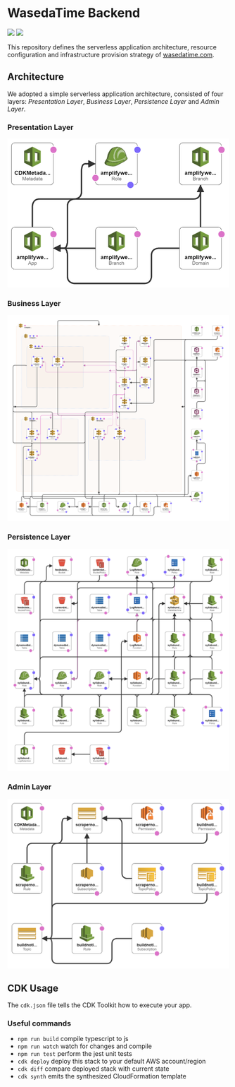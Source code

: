 # WasedaTime Backend

![](https://travis-ci.com/wasedatime/wasedatime-backend.svg?branch=develop)
![](https://img.shields.io/website?up_color=green&up_message=online&url=https%3A%2F%2Fwasedatime.com)

This repository defines the serverless application architecture, resource configuration and infrastructure provision strategy of 
[wasedatime.com](https://wasedatime.com).

## Architecture

We adopted a simple serverless application architecture, consisted of four layers: *Presentation Layer*, *Business Layer*, 
*Persistence Layer* and *Admin Layer*.

### Presentation Layer

![Presentation Layer](doc/pre.png)

### Business Layer

![Business Layer](doc/biz.png)

### Persistence Layer

![Persistence Layer](doc/pers.png)

### Admin Layer

![Admin Layer](doc/admin.png)

## CDK Usage
The `cdk.json` file tells the CDK Toolkit how to execute your app.

### Useful commands

 * `npm run build`   compile typescript to js
 * `npm run watch`   watch for changes and compile
 * `npm run test`    perform the jest unit tests
 * `cdk deploy`      deploy this stack to your default AWS account/region
 * `cdk diff`        compare deployed stack with current state
 * `cdk synth`       emits the synthesized CloudFormation template
